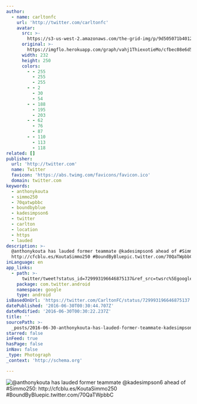```yaml
---
author:
  - name: carltonfc
    url: 'http://twitter.com/carltonfc'
    avatar:
      src: >-
        https://s3-us-west-2.amazonaws.com/the-grid-img/p/9d505071b40127c81f90c28be059fbee2b04d5be.jpg
      original: >-
        https://imgflo.herokuapp.com/graph/vahj1ThiexotieMo/cfbec08e6d5789fd30ffac933005941a/croprotate.jpg?cropheight=250&cropwidth=232&degrees=0&input=https%3A%2F%2Fpbs.twimg.com%2Fprofile_images%2F664567808546570240%2Fzmo3U4Pk_400x400.jpg&x=8&y=0
      width: 232
      height: 250
      colors:
        - - 255
          - 255
          - 255
        - - 2
          - 30
          - 54
        - - 188
          - 195
          - 203
        - - 62
          - 76
          - 87
        - - 110
          - 113
          - 118
related: []
publisher:
  url: 'http://twitter.com'
  name: Twitter
  favicon: 'https://abs.twimg.com/favicons/favicon.ico'
  domain: twitter.com
keywords:
  - anthonykouta
  - simmo250
  - 70qatwpbbc
  - boundbyblue
  - kadesimpson6
  - twitter
  - carlton
  - location
  - https
  - lauded
description: >-
  @anthonykouta has lauded former teammate @kadesimpson6 ahead of #Simmo250:
  http://cfcblu.es/KoutaSimmo250 #BoundByBluepic.twitter.com/70QaTWpbbC
inLanguage: en
app_links:
  - path: >-
      twitter/tweet?status_id=729993196646875137&ref_src=twsrc%5Egoogle%7Ctwcamp%5Eandroidseo%7Ctwgr%5Estatus%7Ctwterm%5E729993196646875137
    package: com.twitter.android
    namespace: google
    type: android
isBasedOnUrl: 'https://twitter.com/CarltonFC/status/729993196646875137'
datePublished: '2016-06-30T00:30:44.707Z'
dateModified: '2016-06-30T00:30:22.237Z'
title: ''
sourcePath: >-
  _posts/2016-06-30-anthonykouta-has-lauded-former-teammate-kadesimpson6-ahead.md
starred: false
inFeed: true
hasPage: false
inNav: false
_type: Photograph
_context: 'http://schema.org'

---
```

![@anthonykouta has lauded former teammate @kadesimpson6 ahead of #Simmo250: http://cfcblu.es/KoutaSimmo250 #BoundByBluepic.twitter.com/70QaTWpbbC](https://pbs.twimg.com/media/CiF08bwW0AAnC28.jpg:large)